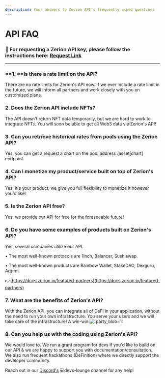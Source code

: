 ```yaml
---
description: Your answers to Zerion API's frequently asked questions
---
```


# API FAQ

### **🔖 For requesting a Zerion API key, please follow the instructions here: **[**Request Link**](https://help.zerion.io/en/articles/5351183-how-can-i-get-a-zerion-api-key)****

****

### **1. **Is there a rate limit on the API?

There are no rate limits for Zerion's API now. If we ever include a rate limit in the future, we will inform all partners and work closely with you on customized plans.



### **2. Does the Zerion API include NFTs?**

The API doesn't return NFT data temporarily, but we are hard to work to integrate NFTs. You will soon be able to get all Web3 data via Zerion's API!



### **3. Can you retrieve historical rates from pools using the Zerion API?**

Yes, you can get a request a chart on the pool address /asset\[chart] endpoint



### **4. Can I monetize my product/service built on top of Zerion's API?**

Yes, it's your product, we give you full flexibility to monetize it however you'd like!



### **5. Is the Zerion API free?**

Yes, we provide our API for free for the foreseeable future!



### **6. Do you have some examples of products built on Zerion's API?**

Yes, several companies utilize our API.&#x20;

• The most well-known protocols are 1Inch, Balancer, Sushiswap.&#x20;

• The most well-known products are Rainbow Wallet, StakeDAO, Dexguru, Argent.

👉[https://docs.zerion.io/featured-partners](https://docs.zerion.io/featured-partners)



### **7. What are the benefits of Zerion's API?**

With the Zerion API, you can integrate all of DeFi in your application, without the need to run your own infrastructure. You serve your users and we will take care of the infrastructure! A win-win ![:party\_blob\~1:](https://cdn.discordapp.com/emojis/614196755424346132.gif?size=96)



### **8. Can you help us with the coding using Zerion's API?**

We would love to. We run a grant program for devs if you'd like to build on our API & we are happy to support you with documentation/consultation. We also run frequent hackathons (DeFinition) where we directly support the developer community.&#x20;

Reach out in our [Discord's](http://go.zerion.io/discord) 💻devs-lounge channel for any help!

